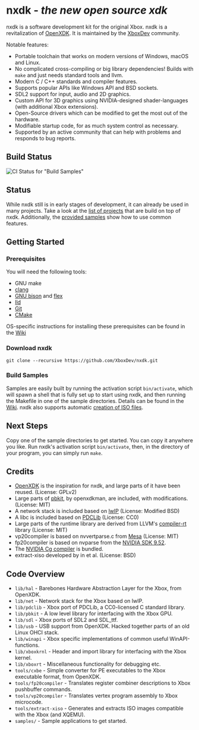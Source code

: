 nxdk - *the new open source xdk*
================================
nxdk is a software development kit for the original Xbox. nxdk is a revitalization of [OpenXDK](https://web.archive.org/web/20170624051336/http://openxdk.sourceforge.net:80/).
It is maintained by the [XboxDev](https://github.com/XboxDev/XboxDev) community.

Notable features:
- Portable toolchain that works on modern versions of Windows, macOS and Linux.
- No complicated cross-compiling or big library dependencies! Builds with `make` and just needs standard tools and llvm.
- Modern C / C++ standards and compiler features.
- Supports popular APIs like Windows API and BSD sockets.
- SDL2 support for input, audio and 2D graphics.
- Custom API for 3D graphics using NVIDIA-designed shader-languages (with additional Xbox extensions).
- Open-Source drivers which can be modified to get the most out of the hardware.
- Modifiable startup code, for as much system control as necessary.
- Supported by an active community that can help with problems and responds to bug reports.

Build Status
------
![CI Status for "Build Samples"](https://github.com/XboxDev/nxdk/workflows/Build%20Samples/badge.svg?branch=master&event=push)

Status
------
While nxdk still is in early stages of development, it can already be used in many projects.
Take a look at the [list of projects](https://github.com/XboxDev/nxdk/wiki/Projects-using-nxdk) that are build on top of nxdk. Additionally, the [provided samples](https://github.com/XboxDev/nxdk/tree/master/samples) show how to use common features.

Getting Started
---------------
### Prerequisites
You will need the following tools:
- GNU make
- [clang](http://clang.llvm.org/)
- [GNU bison](https://www.gnu.org/software/bison/) and [flex](http://flex.sourceforge.net/)
- [lld](http://lld.llvm.org/)
- [Git](http://git-scm.com/)
- [CMake](https://cmake.org/)

OS-specific instructions for installing these prerequisites can be found in the [Wiki](https://github.com/XboxDev/nxdk/wiki/Install-the-Prerequisites)

### Download nxdk
    git clone --recursive https://github.com/XboxDev/nxdk.git

### Build Samples
Samples are easily built by running the activation script `bin/activate`, which will spawn a shell that is fully set up to start using nxdk, and then running the Makefile in one of the sample directories. Details can be found in the [Wiki](https://github.com/XboxDev/nxdk/wiki/Build-a-Sample). nxdk also supports automatic [creation of ISO files](https://github.com/XboxDev/nxdk/wiki/Create-an-XISO).

Next Steps
----------
Copy one of the sample directories to get started. You can copy it anywhere you like. Run nxdk's activation script `bin/activate`, then, in the directory of your program, you can simply run `make`.

Credits
-------
- [OpenXDK](https://web.archive.org/web/20170624051336/http://openxdk.sourceforge.net:80/) is the inspiration for nxdk, and large parts of it have been reused. (License: GPLv2)
- Large parts of [pbkit](https://web.archive.org/web/20141024145308/http://forums.xbox-scene.com/index.php?/topic/573524-pbkit/), by openxdkman, are included, with modifications. (License: MIT)
- A network stack is included based on [lwIP](http://savannah.nongnu.org/projects/lwip/) (License: Modified BSD)
- A libc is included based on [PDCLib](https://github.com/DevSolar/pdclib) (License: CC0)
- Large parts of the runtime library are derived from LLVM's [compiler-rt](https://compiler-rt.llvm.org/) library (License: MIT)
- vp20compiler is based on nvvertparse.c from [Mesa](http://www.mesa3d.org/) (License: MIT)
- fp20compiler is based on nvparse from the [NVIDIA SDK 9.52](https://www.nvidia.com/object/sdk-9.html).
- The [NVIDIA Cg compiler](https://developer.nvidia.com/cg-toolkit) is bundled.
- extract-xiso developed by in et al. (License: BSD)

Code Overview
-------------
* `lib/hal` - Barebones Hardware Abstraction Layer for the Xbox, from OpenXDK.
* `lib/net` - Network stack for the Xbox based on lwIP.
* `lib/pdclib` - Xbox port of PDCLib, a CC0-licensed C standard library.
* `lib/pbkit` - A low level library for interfacing with the Xbox GPU.
* `lib/sdl` - Xbox ports of SDL2 and SDL_ttf.
* `lib/usb` - USB support from OpenXDK. Hacked together parts of an old Linux OHCI stack.
* `lib/winapi` - Xbox specific implementations of common useful WinAPI-functions.
* `lib/xboxkrnl` - Header and import library for interfacing with the Xbox kernel.
* `lib/xboxrt` - Miscellaneous functionality for debugging etc.
* `tools/cxbe` - Simple converter for PE executables to the Xbox executable format, from OpenXDK.
* `tools/fp20compiler` - Translates register combiner descriptions to Xbox pushbuffer commands.
* `tools/vp20compiler` - Translates vertex program assembly to Xbox microcode.
* `tools/extract-xiso` - Generates and extracts ISO images compatible with the Xbox (and XQEMU).
* `samples/` - Sample applications to get started.
